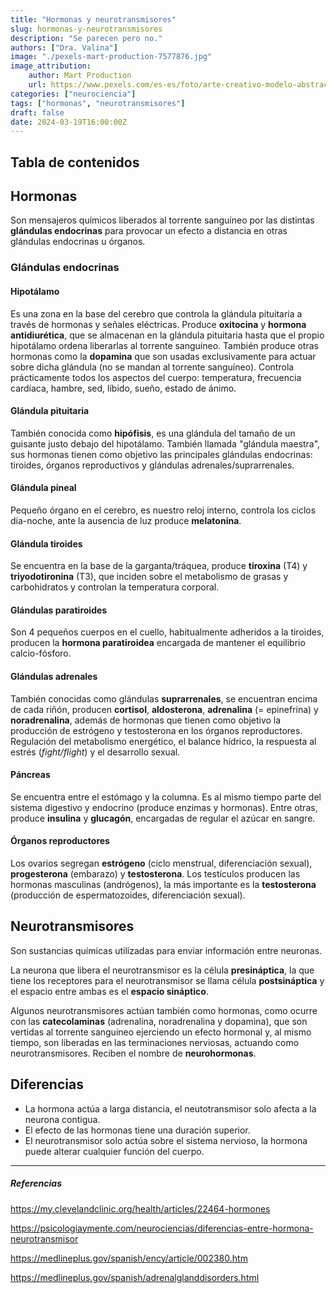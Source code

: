 ```yaml
---
title: "Hormonas y neurotransmisores"
slug: hormonas-y-neurotransmisores
description: "Se parecen pero no."
authors: ["Dra. Valina"]
image: "./pexels-mart-production-7577876.jpg"
image_attribution:
    author: Mart Production
    url: https://www.pexels.com/es-es/foto/arte-creativo-modelo-abstracto-7577876/
categories: ["neurociencia"]
tags: ["hormonas", "neurotransmisores"]
draft: false
date: 2024-03-19T16:00:00Z
---
```


## Tabla de contenidos

## Hormonas
Son mensajeros químicos liberados al torrente sanguíneo por las distintas **glándulas endocrinas** para provocar un efecto a distancia en otras glándulas endocrinas u órganos.

### Glándulas endocrinas

#### Hipotálamo
Es una zona en la base del cerebro que controla la glándula pituitaria a través de hormonas y señales eléctricas. Produce **oxitocina** y **hormona antidiurética**, que se almacenan en la glándula pituitaria hasta que el propio hipotálamo ordena liberarlas al torrente sanguíneo. También produce otras hormonas como la **dopamina** que son usadas exclusivamente para actuar sobre dicha glándula (no se mandan al torrente sanguíneo). Controla prácticamente todos los aspectos del cuerpo: temperatura, frecuencia cardíaca, hambre, sed, líbido, sueño, estado de ánimo.
#### Glándula pituitaria
También conocida como **hipófisis**, es una glándula del tamaño de un guisante justo debajo del hipotálamo. También llamada "glándula maestra", sus hormonas tienen como objetivo las principales glándulas endocrinas: tiroides, órganos reproductivos y glándulas adrenales/suprarrenales.
#### Glándula pineal
Pequeño órgano en el cerebro, es nuestro reloj interno, controla los ciclos día-noche, ante la ausencia de luz produce **melatonina**.
#### Glándula tiroides
Se encuentra en la base de la garganta/tráquea, produce **tiroxina** (T4) y **triyodotironina** (T3), que inciden sobre el metabolismo de grasas y carbohidratos y controlan la temperatura corporal.
#### Glándulas paratiroides
Son 4 pequeños cuerpos en el cuello, habitualmente adheridos a la tiroides, producen la **hormona paratiroidea** encargada de mantener el equilibrio calcio-fósforo.
#### Glándulas adrenales
También conocidas como glándulas **suprarrenales**, se encuentran encima de cada riñón, producen **cortisol**, **aldosterona**, **adrenalina** (= epinefrina) y **noradrenalina**, además de hormonas que tienen como objetivo la producción de estrógeno y testosterona en los órganos reproductores. Regulación del metabolismo energético, el balance hídrico, la respuesta al estrés (*fight/flight*) y el desarrollo sexual.
#### Páncreas
Se encuentra entre el estómago y la columna. Es al mismo tiempo parte del sistema digestivo y endocrino (produce enzimas y hormonas). Entre otras, produce **insulina** y **glucagón**, encargadas de regular el azúcar en sangre.
#### Órganos reproductores
Los ovarios segregan **estrógeno** (ciclo menstrual, diferenciación sexual), **progesterona** (embarazo) y **testosterona**. Los testículos producen las hormonas masculinas (andrógenos), la más importante es la **testosterona** (producción de espermatozoides, diferenciación sexual).


## Neurotransmisores
Son sustancias químicas utilizadas para enviar información entre neuronas.

La neurona que libera el neurotransmisor es la célula **presináptica**, la que tiene los receptores para el neurotransmisor se llama célula **postsináptica** y el espacio entre ambas es el **espacio sináptico**.

Algunos neurotransmisores actúan también como hormonas, como ocurre con las **catecolaminas** (adrenalina, noradrenalina y dopamina), que son vertidas al torrente sanguíneo ejerciendo un efecto hormonal y, al mismo tiempo, son liberadas en las terminaciones nerviosas, actuando como neurotransmisores. Reciben el nombre de **neurohormonas**.

## Diferencias
- La hormona actúa a larga distancia, el neutotransmisor solo afecta a la neurona contigua.
- El efecto de las hormonas tiene una duración superior.
- El neurotransmisor solo actúa sobre el sistema nervioso, la hormona puede alterar cualquier función del cuerpo.


---

##### Referencias

https://my.clevelandclinic.org/health/articles/22464-hormones

https://psicologiaymente.com/neurociencias/diferencias-entre-hormona-neurotransmisor

https://medlineplus.gov/spanish/ency/article/002380.htm

https://medlineplus.gov/spanish/adrenalglanddisorders.html

